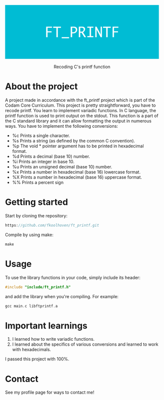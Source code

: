 <div align="center">

  <img src="img/FT_PRINTF.png" alt="logo" width="1000" height="auto" />
 
 <p>
    Recoding C's printf function
  </p>
  
</div>


# About the project

A project made in accordance with the ft_printf project which is part of the Codam Core Curriculum. This project is pretty straightforward, you have to recode printf. You learn to implement variadic functions. In C language, the printf function is used to print output on the stdout.  This function is a part of the C standard library and it can allow formatting the output in numerous ways.
You have to implement the following conversions:
- %c Prints a single character.
- %s Prints a string (as defined by the common C convention).
- %p The void * pointer argument has to be printed in hexadecimal format.
- %d Prints a decimal (base 10) number.
- %i Prints an integer in base 10.
- %u Prints an unsigned decimal (base 10) number.
- %x Prints a number in hexadecimal (base 16) lowercase format.
- %X Prints a number in hexadecimal (base 16) uppercase format.
- %% Prints a percent sign

# Getting started

Start by cloning the repository:
```c
https://github.com/fkoolhoven/ft_printf.git
```

Compile by using make:
```c
make
```

# Usage

To use the library functions in your code, simply include its header:
```c
#include "include/ft_printf.h"
```
and add the library when you're compiling. For example:
```c
gcc main.c libftprintf.a
```


# Important learnings
1. I learned how to write variadic functions.
2. I learned about the specifics of various conversions and learned to work with hexadecimals.

I passed this project with 100%.

# Contact

See my profile page for ways to contact me!
